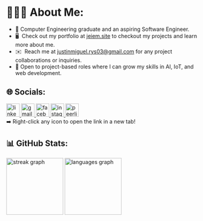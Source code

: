 # 👨🏻‍💻 About Me:
* 📖  Computer Engineering graduate and an aspiring Software Engineer.
* 🖥️  Check out my portfolio at [jeiem.site](http://jeiem.site) to checkout my projects and learn more about me.
* ✉️  Reach me at [justinmiguel.rys03@gmail.com](mailto:justinmiguel.rys03@gmail.com) for any project collaborations or inquiries.
* 🌱  Open to project-based roles where I can grow my skills in AI, IoT, and web development.

## 🌐 Socials:
<div align="left">
  <a href="https://www.linkedin.com/in/justin-miguel-reyes-175323327/" target="_blank">
    <img src="https://img.shields.io/static/v1?message=LinkedIn&logo=linkedin&label=&color=0077B5&logoColor=white&labelColor=&style=for-the-badge" height="35" alt="linkedin logo"  />
  </a>
  <a href="mailto:justinmiguel.rys03@gmail.com" target="_blank">
    <img src="https://img.shields.io/static/v1?message=Gmail&logo=gmail&label=&color=D14836&logoColor=white&labelColor=&style=for-the-badge" height="35" alt="gmail logo"  />
  </a>
  <a href="https://www.facebook.com/justinmiguel.reyes" target="_blank">
    <img src="https://img.shields.io/static/v1?message=Facebook&logo=facebook&label=&color=1877F2&logoColor=white&labelColor=&style=for-the-badge" height="35" alt="facebook logo"  />
  </a>
  <a href="https://www.instagram.com/_justinmiguel/" target="_blank">
    <img src="https://img.shields.io/static/v1?message=Instagram&logo=instagram&label=&color=E4405F&logoColor=white&labelColor=&style=for-the-badge" height="35" alt="instagram logo"  />
  </a>
  <a href="https://peerlist.io/jei3m" target="_blank">
    <img src="https://img.shields.io/static/v1?message=Peerlist&logo=peerlist&label=&color=00AA45&logoColor=white&labelColor=&style=for-the-badge" height="35" alt="peerlist logo"  />
  </a>
</div>
➡️ Right-click any icon to open the link in a new tab!

## 📊 GitHub Stats:
<div align="left">
  <img src="https://streak-stats.demolab.com?user=jei3m&locale=en&mode=daily&theme=apprentice&hide_border=false&border_radius=5&date_format=M%20j%5B,%20Y%5D" height="150" alt="streak graph"  />
  <img src="https://github-readme-stats.vercel.app/api/top-langs?username=jei3m&locale=en&hide_title=false&layout=compact&card_width=320&langs_count=5&theme=apprentice&hide_border=false" height="150" alt="languages graph"  />
</div>
